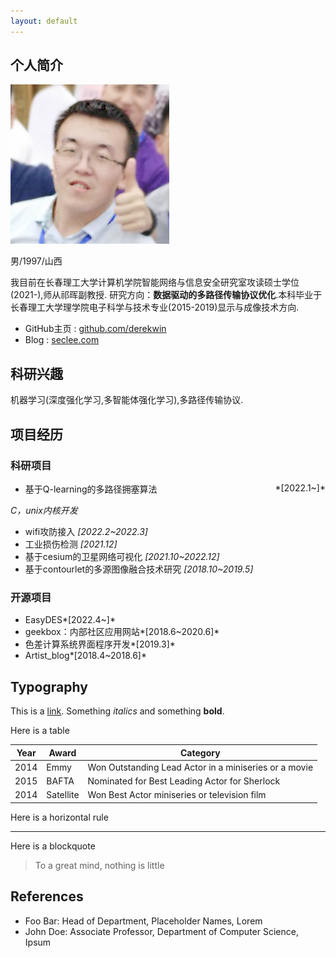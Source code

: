 ```yaml
---
layout: default
---
```


## 个人简介

<img class="profile-picture" src="seclee.jpg">

男/1997/山西

我目前在长春理工大学计算机学院智能网络与信息安全研究室攻读硕士学位(2021-),师从祁晖副教授.
研究方向：**数据驱动的多路径传输协议优化**.本科毕业于长春理工大学理学院电子科学与技术专业(2015-2019)显示与成像技术方向.
- GitHub主页 : [github.com/derekwin](https://github.com/derekwin)
- Blog : [seclee.com](https://seclee.com)

## 科研兴趣

机器学习(深度强化学习,多智能体强化学习),多路径传输协议.

## 项目经历
### 科研项目

- <p style="text-align:left;">基于Q-learning的多路径拥塞算法<span style="float:right;">*[2022.1~]*</span></p>
*C，unix内核开发*
- wifi攻防接入 *[2022.2~2022.3]*
- 工业损伤检测 *[2021.12]*
- 基于cesium的卫星网络可视化 *[2021.10~2022.12]*
- 基于contourlet的多源图像融合技术研究 *[2018.10~2019.5]*


### 开源项目
- EasyDES*[2022.4~]*
- geekbox：内部社区应用网站*[2018.6~2020.6]*
- 色差计算系统界面程序开发*[2019.3]*
- Artist_blog*[2018.4~2018.6]*

## Typography

This is a [link](http://google.com). Something *italics* and something **bold**.

Here is a table

Year | Award | Category
-----|-------|--------
2014 | Emmy  | Won Outstanding Lead Actor in a miniseries or a movie
2015 | BAFTA | Nominated for Best Leading Actor for Sherlock
2014 | Satellite | Won Best Actor miniseries or television film

Here is a horizontal rule

---

Here is a blockquote

> To a great mind, nothing is little

## References

* Foo Bar: Head of Department, Placeholder Names, Lorem
* John Doe: Associate Professor, Department of Computer Science, Ipsum
